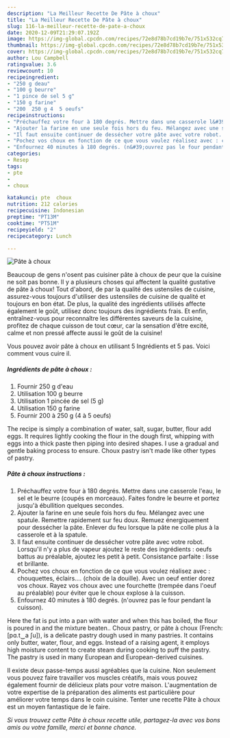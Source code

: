 ```yaml
---
description: "La Meilleur Recette De Pâte à choux"
title: "La Meilleur Recette De Pâte à choux"
slug: 116-la-meilleur-recette-de-pate-a-choux
date: 2020-12-09T21:29:07.192Z
image: https://img-global.cpcdn.com/recipes/72e8d78b7cd19b7e/751x532cq70/pate-a-choux-photo-principale-de-la-recette.jpg
thumbnail: https://img-global.cpcdn.com/recipes/72e8d78b7cd19b7e/751x532cq70/pate-a-choux-photo-principale-de-la-recette.jpg
cover: https://img-global.cpcdn.com/recipes/72e8d78b7cd19b7e/751x532cq70/pate-a-choux-photo-principale-de-la-recette.jpg
author: Lou Campbell
ratingvalue: 3.6
reviewcount: 10
recipeingredient:
- "250 g deau"
- "100 g beurre"
- "1 pince de sel 5 g"
- "150 g farine"
- "200  250 g 4  5 oeufs"
recipeinstructions:
- "Préchauffez votre four à 180 degrés. Mettre dans une casserole l&#39;eau, le sel et le beurre (coupés en morceaux). Faites fondre le beurre et portez jusqu&#39;à ébullition quelques secondes."
- "Ajouter la farine en une seule fois hors du feu. Mélangez avec une spatule. Remettre rapidement sur feu doux. Remuez énergiquement pour dessécher la pâte. Enlever du feu lorsque la pâte ne colle plus à la casserole et à la spatule."
- "Il faut ensuite continuer de dessécher votre pâte avec votre robot. Lorsqu&#39;il n&#39;y a plus de vapeur ajoutez le reste des ingrédients : oeufs battus au préalable, ajoutez les petit à petit. Consistance parfaite : lisse et brillante."
- "Pochez vos choux en fonction de ce que vous voulez réalisez avec : chouquettes, éclairs.... (choix de la douille). Avec un oeuf entier dorez vos choux. Rayez vos choux avec une fourchette (trempée dans l&#39;oeuf au préalable) pour éviter que le choux explose à la cuisson."
- "Enfournez 40 minutes à 180 degrés. (n&#39;ouvrez pas le four pendant la cuisson)."
categories:
- Resep
tags:
- pte
- 
- choux

katakunci: pte  choux 
nutrition: 212 calories
recipecuisine: Indonesian
preptime: "PT13M"
cooktime: "PT51M"
recipeyield: "2"
recipecategory: Lunch

---
```



![Pâte à choux](https://img-global.cpcdn.com/recipes/72e8d78b7cd19b7e/751x532cq70/pate-a-choux-photo-principale-de-la-recette.jpg)

Beaucoup de gens n'osent pas cuisiner pâte à choux de peur que la cuisine ne soit pas bonne. Il y a plusieurs choses qui affectent la qualité gustative de pâte à choux! Tout d'abord, de par la qualité des ustensiles de cuisine, assurez-vous toujours d'utiliser des ustensiles de cuisine de qualité et toujours en bon état. De plus, la qualité des ingrédients utilisés affecte également le goût, utilisez donc toujours des ingrédients frais. Et enfin, entraînez-vous pour reconnaître les différentes saveurs de la cuisine, profitez de chaque cuisson de tout cœur, car la sensation d'être excité, calme et non pressé affecte aussi le goût de la cuisine!

<!--inarticleads1-->

Vous pouvez avoir pâte à choux en utilisant 5 Ingrédients et 5 pas. Voici comment vous cuire il.

##### Ingrédients de pâte à choux :

1. Fournir 250 g d&#39;eau
1. Utilisation 100 g beurre
1. Utilisation 1 pincée de sel (5 g)
1. Utilisation 150 g farine
1. Fournir 200 à 250 g (4 à 5 oeufs)


The recipe is simply a combination of water, salt, sugar, butter, flour add eggs. It requires lightly cooking the flour in the dough first, whipping with eggs into a thick paste then piping into desired shapes. I use a gradual and gentle baking process to ensure. Choux pastry isn&#39;t made like other types of pastry. 

<!--inarticleads2-->

##### Pâte à choux instructions :

1. Préchauffez votre four à 180 degrés. Mettre dans une casserole l&#39;eau, le sel et le beurre (coupés en morceaux). Faites fondre le beurre et portez jusqu&#39;à ébullition quelques secondes.
1. Ajouter la farine en une seule fois hors du feu. Mélangez avec une spatule. Remettre rapidement sur feu doux. Remuez énergiquement pour dessécher la pâte. Enlever du feu lorsque la pâte ne colle plus à la casserole et à la spatule.
1. Il faut ensuite continuer de dessécher votre pâte avec votre robot. Lorsqu&#39;il n&#39;y a plus de vapeur ajoutez le reste des ingrédients : oeufs battus au préalable, ajoutez les petit à petit. Consistance parfaite : lisse et brillante.
1. Pochez vos choux en fonction de ce que vous voulez réalisez avec : chouquettes, éclairs.... (choix de la douille). Avec un oeuf entier dorez vos choux. Rayez vos choux avec une fourchette (trempée dans l&#39;oeuf au préalable) pour éviter que le choux explose à la cuisson.
1. Enfournez 40 minutes à 180 degrés. (n&#39;ouvrez pas le four pendant la cuisson).


Here the fat is put into a pan with water and when this has boiled, the flour is poured in and the mixture beaten.. Choux pastry, or pâte à choux (French: [pɑ.t‿a ʃu]), is a delicate pastry dough used in many pastries. It contains only butter, water, flour, and eggs. Instead of a raising agent, it employs high moisture content to create steam during cooking to puff the pastry. The pastry is used in many European and European-derived cuisines. 

<!--inarticleads1-->

<p>
Il existe deux passe-temps aussi agréables que la cuisine. Non seulement vous pouvez faire travailler vos muscles créatifs, mais vous pouvez également fournir de délicieux plats pour votre maison. L'augmentation de votre expertise de la préparation des aliments est particulière pour améliorer votre temps dans le coin cuisine. Tenter une recette Pâte à choux est un moyen fantastique de le faire.
</p>

<p>
<i>Si vous trouvez cette Pâte à choux recette utile, partagez-la avec vos bons amis ou votre famille, merci et bonne chance.</i>
</p>
